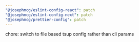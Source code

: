 ```yaml
---
"@josephmcg/eslint-config-react": patch
"@josephmcg/eslint-config-next": patch
"@josephmcg/prettier-config": patch
---
```


chore: switch to file based tsup config rather than cli params
